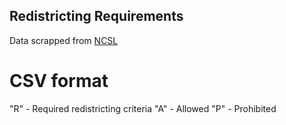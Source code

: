 ## Redistricting Requirements
Data scrapped from [NCSL](http://www.ncsl.org/research/redistricting/redistricting-criteria.aspx)

# CSV format
"R" - Required redistricting criteria
"A" - Allowed
"P" - Prohibited
